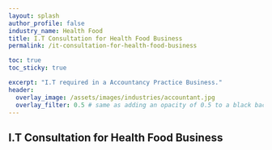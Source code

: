 ```yaml
---
layout: splash 
author_profile: false 
industry_name: Health Food
title: I.T Consultation for Health Food Business
permalink: /it-consultation-for-health-food-business

toc: true
toc_sticky: true

excerpt: "I.T required in a Accountancy Practice Business."
header:
  overlay_image: /assets/images/industries/accountant.jpg
  overlay_filter: 0.5 # same as adding an opacity of 0.5 to a black background
---
```


## I.T Consultation for Health Food Business